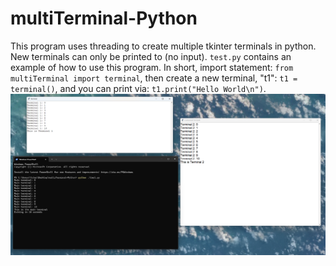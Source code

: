 # multiTerminal-Python
This program uses threading to create multiple tkinter terminals in python. New terminals can only be printed to (no input). `test.py` contains an example of how to use this program. In short, import statement: `from multiTerminal import terminal`, then create a new terminal, "t1": `t1 = terminal()`, and you can print via: `t1.print("Hello World\n")`.
![Picture showing example](screenshot.png)

